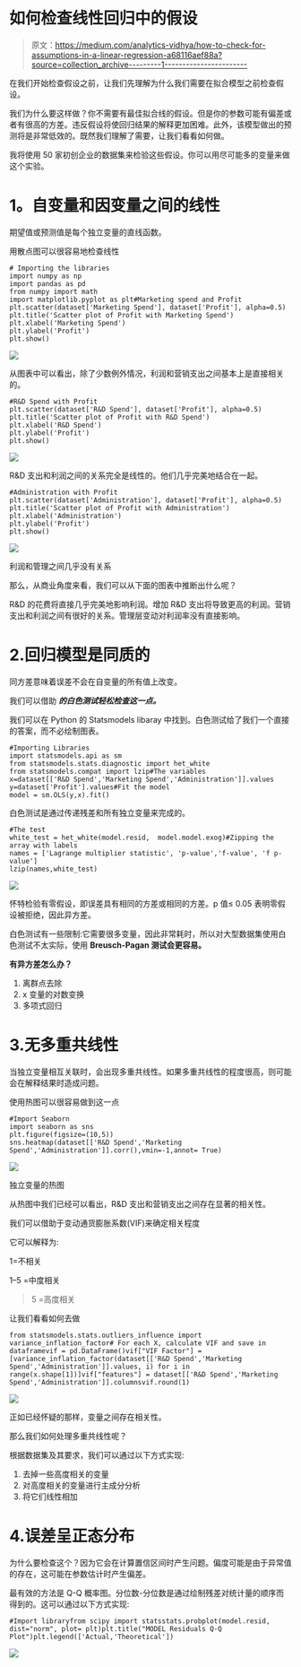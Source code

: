 # 如何检查线性回归中的假设

> 原文：<https://medium.com/analytics-vidhya/how-to-check-for-assumptions-in-a-linear-regression-a68116aef88a?source=collection_archive---------1----------------------->

在我们开始检查假设之前，让我们先理解为什么我们需要在拟合模型之前检查假设。

我们为什么要这样做？你不需要有最佳拟合线的假设。但是你的参数可能有偏差或者有很高的方差。违反假设将使回归结果的解释更加困难。此外，该模型做出的预测将是非常低效的。既然我们理解了需要，让我们看看如何做。

我将使用 50 家初创企业的数据集来检验这些假设。你可以用尽可能多的变量来做这个实验。

# **1。自变量和因变量之间的线性**

期望值或预测值是每个独立变量的直线函数。

用散点图可以很容易地检查线性

```
# Importing the libraries
import numpy as np
import pandas as pd
from numpy import math
import matplotlib.pyplot as plt#Marketing spend and Profit
plt.scatter(dataset['Marketing Spend'], dataset['Profit'], alpha=0.5)
plt.title('Scatter plot of Profit with Marketing Spend')
plt.xlabel('Marketing Spend')
plt.ylabel('Profit')
plt.show()
```

![](img/e796882a55048fb98fdf174360404a02.png)

从图表中可以看出，除了少数例外情况，利润和营销支出之间基本上是直接相关的。

```
#R&D Spend with Profit
plt.scatter(dataset['R&D Spend'], dataset['Profit'], alpha=0.5)
plt.title('Scatter plot of Profit with R&D Spend')
plt.xlabel('R&D Spend')
plt.ylabel('Profit')
plt.show()
```

![](img/3123413c4660eff7127df709263ff163.png)

R&D 支出和利润之间的关系完全是线性的。他们几乎完美地结合在一起。

```
#Administration with Profit
plt.scatter(dataset['Administration'], dataset['Profit'], alpha=0.5)
plt.title('Scatter plot of Profit with Administration')
plt.xlabel('Administration')
plt.ylabel('Profit')
plt.show()
```

![](img/242a35a80c651b6f0f7bd585a3626a1f.png)

利润和管理之间几乎没有关系

那么，从商业角度来看，我们可以从下面的图表中推断出什么呢？

R&D 的花费将直接几乎完美地影响利润。增加 R&D 支出将导致更高的利润。营销支出和利润之间有很好的关系。管理层变动对利润率没有直接影响。

# 2.回归模型是同质的

同方差意味着误差不会在自变量的所有值上改变。

我们可以借助 ***的白色测试轻松检查这一点。***

我们可以在 Python 的 Statsmodels libaray 中找到。白色测试给了我们一个直接的答案，而不必绘制图表。

```
#Importing Libraries
import statsmodels.api as sm
from statsmodels.stats.diagnostic import het_white
from statsmodels.compat import lzip#The variables
x=dataset[['R&D Spend','Marketing Spend','Administration']].values
y=dataset['Profit'].values#Fit the model
model = sm.OLS(y,x).fit()
```

白色测试是通过传递残差和所有独立变量来完成的。

```
#The test
white_test = het_white(model.resid,  model.model.exog)#Zipping the array with labels
names = ['Lagrange multiplier statistic', 'p-value','f-value', 'f p-value']
lzip(names,white_test)
```

![](img/618017087e3c4df58b766564db681e49.png)

怀特检验有零假设，即误差具有相同的方差或相同的方差。p 值≤ 0.05 表明零假设被拒绝，因此异方差。

白色测试有一些限制:它需要很多变量，因此非常耗时，所以对大型数据集使用白色测试不太实际，使用 **Breusch-Pagan 测试会更容易。**

**有异方差怎么办？**

1.  离群点去除
2.  x 变量的对数变换
3.  多项式回归

# 3.无多重共线性

当独立变量相互关联时，会出现多重共线性。如果多重共线性的程度很高，则可能会在解释结果时造成问题。

使用热图可以很容易做到这一点

```
#Import Seaborn
import seaborn as sns
plt.figure(figsize=(10,5))
sns.heatmap(dataset[['R&D Spend','Marketing Spend','Administration']].corr(),vmin=-1,annot= True)
```

![](img/1fc2002ca50751572d7dd70b1687d45c.png)

独立变量的热图

从热图中我们已经可以看出，R&D 支出和营销支出之间存在显著的相关性。

我们可以借助于变动通货膨胀系数(VIF)来确定相关程度

它可以解释为:

1=不相关

1–5 =中度相关

> 5 =高度相关

让我们看看如何去做

```
from statsmodels.stats.outliers_influence import variance_inflation_factor# For each X, calculate VIF and save in dataframevif = pd.DataFrame()vif["VIF Factor"] = [variance_inflation_factor(dataset[['R&D Spend','Marketing Spend','Administration']].values, i) for i in range(x.shape[1])]vif["features"] = dataset[['R&D Spend','Marketing Spend','Administration']].columnsvif.round(1)
```

![](img/14e297ab82a849073d74279bbca6a2ca.png)

正如已经怀疑的那样，变量之间存在相关性。

那么我们如何处理多重共线性呢？

根据数据集及其要求，我们可以通过以下方式实现:

1.  去掉一些高度相关的变量
2.  对高度相关的变量进行主成分分析
3.  将它们线性相加

# 4.误差呈正态分布

为什么要检查这个？因为它会在计算置信区间时产生问题。偏度可能是由于异常值的存在，这可能在参数估计时产生偏差。

最有效的方法是 Q-Q 概率图。分位数-分位数是通过绘制残差对统计量的顺序而得到的。这可以通过以下方式实现:

```
#Import libraryfrom scipy import statsstats.probplot(model.resid, dist="norm", plot= plt)plt.title("MODEL Residuals Q-Q Plot")plt.legend(['Actual,'Theoretical'])
```

![](img/4905c513a2b1c46d0d3fceff67a8a260.png)